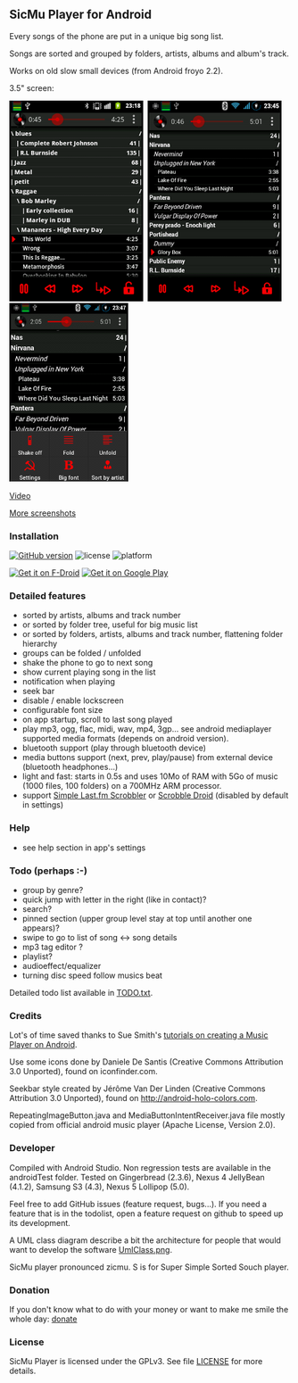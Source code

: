 ## SicMu Player for Android

Every songs of the phone are put in a unique big song list.

Songs are sorted and grouped by folders, artists, albums and album's track.

Works on old slow small devices (from Android froyo 2.2).


3.5" screen:

![Tree folder list](misc/screenshots/screen3.5_treefolder.png)&nbsp;
![Artist list](misc/screenshots/screen3.5_artist.png)
![Menu option](misc/screenshots/screen3.5_menu_options_small.png)

[Video](http://youtu.be/LGyjDfwimzA)

[More screenshots](Screenshots.md)

### Installation

[![GitHub version](https://badge.fury.io/gh/tobiasBielefeld%2FSimple-Brick-Games.svg)](https://badge.fury.io/gh/tobiasBielefeld%2FSimple-Brick-Games)
![license](http://img.shields.io/badge/license-GPLv3+-brightgreen.svg)
![platform](http://img.shields.io/badge/platform-Android-blue.svg)

[<img alt="Get it on F-Droid" height="80" src="https://f-droid.org/badge/get-it-on.png">](https://f-droid.org/repository/browse/?fdid=souch.smp)
[<img alt="Get it on Google Play" height="80" src="https://play.google.com/intl/en_us/badges/images/generic/en_badge_web_generic.png">](https://play.google.com/store/apps/details?id=souch.smp)

### Detailed features

- sorted by artists, albums and track number
- or sorted by folder tree, useful for big music list
- or sorted by folders, artists, albums and track number, flattening folder hierarchy
- groups can be folded / unfolded
- shake the phone to go to next song
- show current playing song in the list
- notification when playing
- seek bar
- disable / enable lockscreen
- configurable font size
- on app startup, scroll to last song played
- play mp3, ogg, flac, midi, wav, mp4, 3gp... see android mediaplayer supported media formats (depends on android version).
- bluetooth support (play through bluetooth device)
- media buttons support (next, prev, play/pause) from external device (bluetooth headphones...)
- light and fast: starts in 0.5s and uses 10Mo of RAM with 5Go of music (1000 files, 100 folders) on a 700MHz ARM processor.
- support [Simple Last.fm Scrobbler](https://github.com/tgwizard/sls) or [Scrobble Droid](https://code.google.com/p/scrobbledroid) (disabled by default in settings)


### Help

- see help section in app's settings


### Todo (perhaps :-)

- group by genre?
- quick jump with letter in the right (like in contact)?
- search?
- pinned section (upper group level stay at top until another one appears)?
- swipe to go to list of song <-> song details
- mp3 tag editor ?
- playlist?
- audioeffect/equalizer
- turning disc speed follow musics beat

Detailed todo list available in [TODO.txt](misc/TODO.txt).


### Credits

Lot's of time saved thanks to Sue Smith's [tutorials on creating a Music Player on Android](http://code.tutsplus.com/tutorials/create-a-music-player-on-android-project-setup--mobile-22764).

Use some icons done by Daniele De Santis (Creative Commons Attribution 3.0 Unported), found on iconfinder.com.

Seekbar style created by Jérôme Van Der Linden (Creative Commons Attribution 3.0 Unported), found on http://android-holo-colors.com.

RepeatingImageButton.java and MediaButtonIntentReceiver.java file mostly copied from official android music player (Apache License, Version 2.0).


### Developer

Compiled with Android Studio.
Non regression tests are available in the androidTest folder.
Tested on Gingerbread (2.3.6), Nexus 4 JellyBean (4.1.2), Samsung S3 (4.3), Nexus 5 Lollipop (5.0).

Feel free to add GitHub issues (feature request, bugs...).
If you need a feature that is in the todolist, open a feature request on github to speed up its development.

A UML class diagram describe a bit the architecture for people that would want to develop the software [UmlClass.png](misc/UmlClass.png).

SicMu player pronounced zicmu. S is for Super Simple Sorted Souch player.


### Donation

If you don't know what to do with your money or want to make me smile the whole day:
[donate](http://rodolphe.souchaud.free.fr/donate)


### License

SicMu Player is licensed under the GPLv3. See file [LICENSE](LICENSE) for more details.


